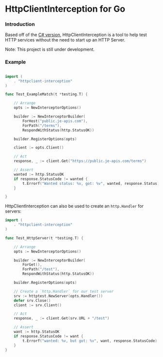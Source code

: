 # HttpClientInterception for Go

### Introduction

Based off of the [C# version](https://github.com/justeat/httpclient-interception), HttpClientInterception is a tool to help test HTTP services without the need to start up an HTTP Server.

Note: This project is still under development.

### Example

```go

import (
    . "httpclient-interception"
)

func Test_ExampleMatch(t *testing.T) {

    // Arrange
    opts := NewInterceptorOptions()

    builder := NewInterceptorBuilder(
        ForHost("public.je-apis.com"),
        ForPath("/terms"),
        RespondWithStatus(http.StatusOK))

    builder.RegisterOptions(opts)

    client := opts.Client()

    // Act
    response, _ := client.Get("https://public.je-apis.com/terms")

    // Assert
    wanted := http.StatusOK
    if response.StatusCode != wanted {
        t.Errorf("Wanted status: %v, got: %v", wanted, response.Status)
    }

}

```

HttpClientInterception can also be used to create an `http.Handler` for servers:

```go
import (
    . "httpclient-interception"
)

func Test_HttpServer(t *testing.T) {

	// Arrange
	opts := NewInterceptorOptions()

	builder := NewInterceptorBuilder(
		ForGet(),
		ForPath("/test"),
		RespondWithStatus(http.StatusOK))

	builder.RegisterOptions(opts)

	// Create a `http.Handler` for our test server
	srv := httptest.NewServer(opts.Handler())
	defer srv.Close()
	client := srv.Client()

	// Act
	response, _ := client.Get(srv.URL + "/test")

	// Assert
	want := http.StatusOK
	if response.StatusCode != want {
		t.Errorf("wanted: %v, but got: %v", want, response.StatusCode)
	}
}
```
